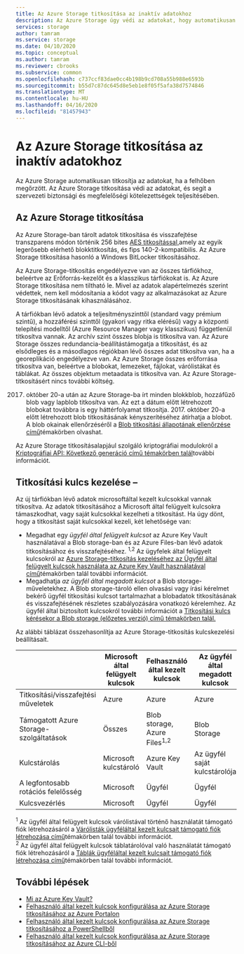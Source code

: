 ```yaml
---
title: Az Azure Storage titkosítása az inaktív adatokhoz
description: Az Azure Storage úgy védi az adatokat, hogy automatikusan titkosítja azokat, mielőtt a felhőben maradna. A tárfiókban lévő adatok titkosításához a Microsoft által felügyelt kulcsokra támaszkodhat, vagy saját kulcsaival kezelheti a titkosítást.
services: storage
author: tamram
ms.service: storage
ms.date: 04/10/2020
ms.topic: conceptual
ms.author: tamram
ms.reviewer: cbrooks
ms.subservice: common
ms.openlocfilehash: c737ccf83dae0cc4b198b9cd708a55b988e6593b
ms.sourcegitcommit: b55d7c87dc645d8e5eb1e8f05f5afa38d7574846
ms.translationtype: MT
ms.contentlocale: hu-HU
ms.lasthandoff: 04/16/2020
ms.locfileid: "81457943"
---
```

# <a name="azure-storage-encryption-for-data-at-rest"></a>Az Azure Storage titkosítása az inaktív adatokhoz

Az Azure Storage automatikusan titkosítja az adatokat, ha a felhőben megőrzött. Az Azure Storage titkosítása védi az adatokat, és segít a szervezeti biztonsági és megfelelőségi kötelezettségek teljesítésében.

## <a name="about-azure-storage-encryption"></a>Az Azure Storage titkosítása

Az Azure Storage-ban tárolt adatok titkosítása és visszafejtése transzparens módon történik 256 bites [AES titkosítással,](https://en.wikipedia.org/wiki/Advanced_Encryption_Standard)amely az egyik legerősebb elérhető blokktitkosítás, és fips 140-2-kompatibilis. Az Azure Storage titkosítása hasonló a Windows BitLocker titkosításához.

Az Azure Storage-titkosítás engedélyezve van az összes tárfiókhoz, beleértve az Erőforrás-kezelőt és a klasszikus tárfiókokat is. Az Azure Storage titkosítása nem tiltható le. Mivel az adatok alapértelmezés szerint védettek, nem kell módosítania a kódot vagy az alkalmazásokat az Azure Storage titkosításának kihasználásához.

A tárfiókban lévő adatok a teljesítményszinttől (standard vagy prémium szintű), a hozzáférési szinttől (gyakori vagy ritka elérésű) vagy a központi telepítési modelltől (Azure Resource Manager vagy klasszikus) függetlenül titkosítva vannak. Az archív szint összes blobja is titkosítva van. Az Azure Storage összes redundancia-beállítástámogatja a titkosítást, és az elsődleges és a másodlagos régiókban lévő összes adat titkosítva van, ha a georeplikáció engedélyezve van. Az Azure Storage összes erőforrása titkosítva van, beleértve a blobokat, lemezeket, fájlokat, várólistákat és táblákat. Az összes objektum metaadata is titkosítva van. Az Azure Storage-titkosításért nincs további költség.

2017. október 20-a után az Azure Storage-ba írt minden blokkblob, hozzáfűző blob vagy lapblob titkosítva van. Az ezt a dátum előtt létrehozott blobokat továbbra is egy háttérfolyamat titkosítja. 2017. október 20-a előtt létrehozott blob titkosításának kényszerítéséhez átírhatja a blobot. A blob okainak ellenőrzéséről a [Blob titkosítási állapotának ellenőrzése című](../blobs/storage-blob-encryption-status.md)témakörben olvashat.

Az Azure Storage titkosításalapjául szolgáló kriptográfiai modulokról a [Kriptográfiai API: Következő generáció című témakörben talál](https://docs.microsoft.com/windows/desktop/seccng/cng-portal)további információt.

## <a name="about-encryption-key-management"></a>Titkosítási kulcs kezelése –

Az új tárfiókban lévő adatok microsoftáltal kezelt kulcsokkal vannak titkosítva. Az adatok titkosításához a Microsoft által felügyelt kulcsokra támaszkodhat, vagy saját kulcsokkal kezelheti a titkosítást. Ha úgy dönt, hogy a titkosítást saját kulcsokkal kezeli, két lehetősége van:

- Megadhat egy *ügyfél által felügyelt kulcsot* az Azure Key Vault használatával a Blob storage-ban és az Azure Files-ban lévő adatok titkosításához és visszafejtéséhez. <sup>1,2</sup> Az ügyfelek által felügyelt kulcsokról az [Azure Storage-titkosítás kezeléséhez az Ügyfél által felügyelt kulcsok használata az Azure Key Vault használatával című](encryption-customer-managed-keys.md)témakörben talál további információt.
- Megadhatja *az ügyfél által megadott kulcsot* a Blob storage-műveletekhez. A Blob storage-tároló ellen olvasási vagy írási kérelmet bekérő ügyfél titkosítási kulcsot tartalmazhat a blobadatok titkosításának és visszafejtésének részletes szabályozására vonatkozó kérelemhez. Az ügyfél által biztosított kulcsokról további információt a [Titkosítási kulcs kérésekor a Blob storage (előzetes verzió) című témakörben talál.](encryption-customer-provided-keys.md)

Az alábbi táblázat összehasonlítja az Azure Storage-titkosítás kulcskezelési beállításait.

|                                        |    Microsoft által felügyelt kulcsok                             |    Felhasználó által kezelt kulcsok                                                                                                                        |    Az ügyfél által megadott kulcsok                                                          |
|----------------------------------------|-------------------------------------------------------|-------------------------------------------------------------------------------------------------------------------------------------------------|----------------------------------------------------------------------------------|
|    Titkosítási/visszafejtési műveletek    |    Azure                                              |    Azure                                                                                                                                        |    Azure                                                                         |
|    Támogatott Azure Storage-szolgáltatások    |    Összes                                                |    Blob storage, Azure Files<sup>1,2</sup>                                                                                                               |    Blob Storage                                                                  |
|    Kulcstárolás                         |    Microsoft kulcstároló    |    Azure Key Vault                                                                                                                              |    Az ügyfél saját kulcstárolója                                                                 |
|    A legfontosabb rotációs felelősség         |    Microsoft                                          |    Ügyfél                                                                                                                                     |    Ügyfél                                                                      |
|    Kulcsvezérlés                          |    Microsoft                                     |    Ügyfél                                                                                                                    |    Ügyfél                                                                 |

<sup>1</sup> Az ügyfél által felügyelt kulcsok várólistával történő használatát támogató fiók létrehozásáról a [Várólisták ügyféláltal kezelt kulcsait támogató fiók létrehozása című](account-encryption-key-create.md?toc=%2fazure%2fstorage%2fqueues%2ftoc.json)témakörben talál további információt.<br />
<sup>2</sup> Az ügyfél által felügyelt kulcsok táblatárolóval való használatát támogató fiók létrehozásáról a [Táblák ügyféláltal kezelt kulcsait támogató fiók létrehozása című](account-encryption-key-create.md?toc=%2fazure%2fstorage%2ftables%2ftoc.json)témakörben talál további információt.

## <a name="next-steps"></a>További lépések

- [Mi az Azure Key Vault?](../../key-vault/general/overview.md)
- [Felhasználó által kezelt kulcsok konfigurálása az Azure Storage titkosításához az Azure Portalon](storage-encryption-keys-portal.md)
- [Felhasználó által kezelt kulcsok konfigurálása az Azure Storage titkosításához a PowerShellből](storage-encryption-keys-powershell.md)
- [Felhasználó által kezelt kulcsok konfigurálása az Azure Storage titkosításához az Azure CLI-ből](storage-encryption-keys-cli.md)
